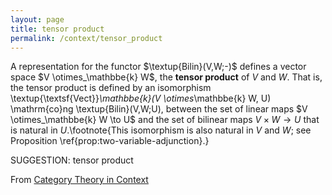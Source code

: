 ```yaml
---
layout: page
title: tensor product
permalink: /context/tensor_product
---
```

A representation for the functor $\textup{Bilin}(V,W;-)$ defines a vector space $V \otimes_\mathbbe{k} W$, the **tensor product** of $V$ and $W$. That is, the tensor product is defined by an isomorphism
\textup{\textsf{Vect}}_\mathbbe{k}(V \otimes_\mathbbe{k} W, U) \mathrm{co}ng \textup{Bilin}(V,W;U), between the set of linear maps $V \otimes_\mathbbe{k} W \to U$ and the set of bilinear maps $V \times W \to U$   that is natural in $U$.\footnote{This isomorphism is also natural in $V$ and $W$; see Proposition \ref{prop:two-variable-adjunction}.}

SUGGESTION: tensor product

From [Category Theory in Context](https://mathgloss.github.io/MathGloss/context.html)